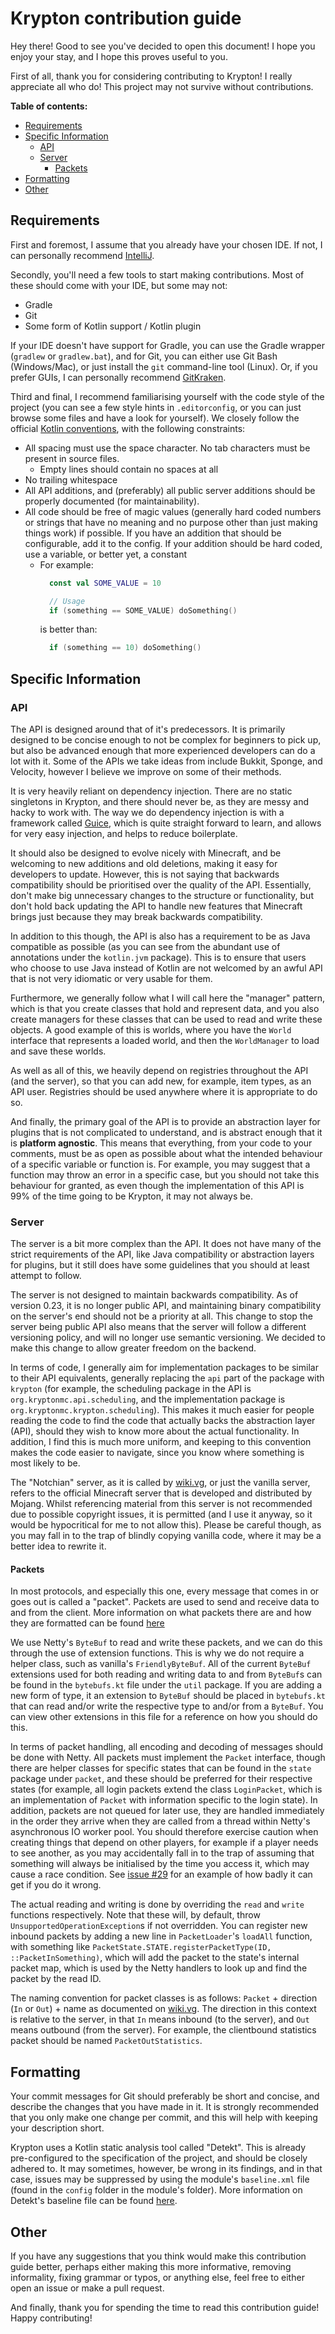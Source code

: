 # Krypton contribution guide

Hey there! Good to see you've decided to open this document! I hope you enjoy your stay, and I hope this proves useful to
you.

First of all, thank you for considering contributing to Krypton! I really appreciate all who do! This project may not
survive without contributions.

**Table of contents:**
* [Requirements](#requirements)
* [Specific Information](#specific-information)
    * [API](#api)
    * [Server](#server)
        * [Packets](#packets)
* [Formatting](#formatting)
* [Other](#other)

## Requirements

First and foremost, I assume that you already have your chosen IDE. If not, I can personally recommend [IntelliJ](https://www.jetbrains.com/idea/).

Secondly, you'll need a few tools to start making contributions. Most of these should come with your IDE, but some may not:
* Gradle
* Git
* Some form of Kotlin support / Kotlin plugin

If your IDE doesn't have support for Gradle, you can use the Gradle wrapper (`gradlew` or `gradlew.bat`), and for Git, you can
either use Git Bash (Windows/Mac), or just install the `git` command-line tool (Linux). Or, if you prefer GUIs, I can personally
recommend [GitKraken](https://www.gitkraken.com/).

Third and final, I recommend familiarising yourself with the code style of the project (you can see a few style hints in `.editorconfig`,
or you can just browse some files and have a look for yourself). We closely follow the official [Kotlin conventions](https://kotlinlang.org/docs/coding-conventions.html),
with the following constraints:
* All spacing must use the space character. No tab characters must be present in source files.
    * Empty lines should contain no spaces at all
* No trailing whitespace
* All API additions, and (preferably) all public server additions should be properly documented (for maintainability).
* All code should be free of magic values (generally hard coded numbers or strings that have no meaning and no purpose other
  than just making things work) if possible. If you have an addition that should be configurable, add it to the config. If your
  addition should be hard coded, use a variable, or better yet, a constant
    * For example:
      ```kotlin
        const val SOME_VALUE = 10

        // Usage
        if (something == SOME_VALUE) doSomething()
      ```
      is better than:
      ```kotlin
        if (something == 10) doSomething()
      ```

## Specific Information
### API

The API is designed around that of it's predecessors. It is primarily designed to be concise enough to not be complex for
beginners to pick up, but also be advanced enough that more experienced developers can do a lot with it. Some of the APIs
we take ideas from include Bukkit, Sponge, and Velocity, however I believe we improve on some of their methods.

It is very heavily reliant on dependency injection. There are no static singletons in Krypton, and there should never
be, as they are messy and hacky to work with. The way we do dependency injection is with a framework called
[Guice](https://github.com/google/guice), which is quite straight forward to learn, and allows for very easy injection,
and helps to reduce boilerplate.

It should also be designed to evolve nicely with Minecraft, and be welcoming to new additions and old deletions, making
it easy for developers to update. However, this is not saying that backwards compatibility should be prioritised over the
quality of the API. Essentially, don't make big unnecessary changes to the structure or functionality, but don't hold back
updating the API to handle new features that Minecraft brings just because they may break backwards compatibility.

In addition to this though, the API is also has a requirement to be as Java compatible as possible (as you can see from the
abundant use of annotations under the `kotlin.jvm` package). This is to ensure that users who choose to use Java instead of
Kotlin are not welcomed by an awful API that is not very idiomatic or very usable for them.

Furthermore, we generally follow what I will call here the "manager" pattern, which is that you create classes that hold and
represent data, and you also create managers for these classes that can be used to read and write these objects. A good
example of this is worlds, where you have the `World` interface that represents a loaded world, and then the `WorldManager`
to load and save these worlds.

As well as all of this, we heavily depend on registries throughout the API (and the server), so that you can add new, for
example, item types, as an API user. Registries should be used anywhere where it is appropriate to do so.

And finally, the primary goal of the API is to provide an abstraction layer for plugins that is not complicated to understand,
and is abstract enough that it is **platform agnostic**. This means that everything, from your code to your comments, must be
as open as possible about what the intended behaviour of a specific variable or function is. For example, you may suggest that
a function may throw an error in a specific case, but you should not take this behaviour for granted, as even though the
implementation of this API is 99% of the time going to be Krypton, it may not always be.

### Server

The server is a bit more complex than the API. It does not have many of the strict requirements of the API, like Java
compatibility or abstraction layers for plugins, but it still does have some guidelines that you should at least attempt
to follow.

The server is not designed to maintain backwards compatibility. As of version 0.23, it is no longer public API, and
maintaining binary compatibility on the server's end should not be a priority at all. This change to stop the server
being public API also means that the server will follow a different versioning policy, and will no longer use semantic
versioning. We decided to make this change to allow greater freedom on the backend.

In terms of code, I generally aim for implementation packages to be similar to their API equivalents, generally replacing
the `api` part of the package with `krypton` (for example, the scheduling package in the API is `org.kryptonmc.api.scheduling`,
and the implementation package is `org.kryptonmc.krypton.scheduling`). This makes it much easier for people reading the
code to find the code that actually backs the abstraction layer (API), should they wish to know more about the actual
functionality. In addition, I find this is much more uniform, and keeping to this convention makes the code easier to
navigate, since you know where something is most likely to be.

The "Notchian" server, as it is called by [wiki.vg](https://wiki.vg), or just the vanilla server, refers to the official
Minecraft server that is developed and distributed by Mojang. Whilst referencing material from this server is not recommended
due to possible copyright issues, it is permitted (and I use it anyway, so it would be hypocritical for me to not allow
this). Please be careful though, as you may fall in to the trap of blindly copying vanilla code, where it may be a better
idea to rewrite it.

#### Packets

In most protocols, and especially this one, every message that comes in or goes out is called a "packet". Packets are used
to send and receive data to and from the client. More information on what packets there are and how they are formatted can
be found [here](https://wiki.vg/Protocol)

We use Netty's `ByteBuf` to read and write these packets, and we can do this through the use of extension functions. This
is why we do not require a helper class, such as vanilla's `FriendlyByteBuf`. All of the current `ByteBuf` extensions used
for both reading and writing data to and from `ByteBuf`s can be found in the `bytebufs.kt` file under the `util` package.
If you are adding a new form of type, it an extension to `ByteBuf` should be placed in `bytebufs.kt` that can read and/or
write the respective type to and/or from a `ByteBuf`. You can view other extensions in this file for a reference on how
you should do this.

In terms of packet handling, all encoding and decoding of messages should be done with Netty. All packets must implement
the `Packet` interface, though there are helper classes for specific states that can be found in the `state` package under
`packet`, and these should be preferred for their respective states (for example, all login packets extend the class
`LoginPacket`, which is an implementation of `Packet` with information specific to the login state).
In addition, packets are not queued for later use, they are handled immediately in the order they arrive when they are
called from a thread within Netty's asynchronous IO worker pool. You should therefore exercise caution when creating things
that depend on other players, for example if a player needs to see another, as you may accidentally fall in to the trap
of assuming that something will always be initialised by the time you access it, which may cause a race condition. See
[issue #29](https://github.com/KryptonMC/Krypton/issues/29) for an example of how badly it can get if you do it wrong.

The actual reading and writing is done by overriding the `read` and `write` functions respectively. Note that these will,
by default, throw `UnsupportedOperationException`s if not overridden. You can register new inbound packets by adding a new
line in `PacketLoader`'s `loadAll` function, with something like `PacketState.STATE.registerPacketType(ID, ::PacketInSomething)`,
which will add the packet to the state's internal packet map, which is used by the Netty handlers to look up and find the
packet by the read ID.

The naming convention for packet classes is as follows: `Packet` + direction (`In` or `Out`) + name as documented on
[wiki.vg](https://wiki.vg/Protocol). The direction in this context is relative to the server, in that `In` means inbound
(to the server), and `Out` means outbound (from the server). For example, the clientbound statistics packet should be named
`PacketOutStatistics`.

## Formatting

Your commit messages for Git should preferably be short and concise, and describe the changes that you have made in it.
It is strongly recommended that you only make one change per commit, and this will help with keeping your description
short.

Krypton uses a Kotlin static analysis tool called "Detekt". This is already pre-configured to the specification of the
project, and should be closely adhered to. It may sometimes, however, be wrong in its findings, and in that case, issues
may be suppressed by using the module's `baseline.xml` file (found in the `config` folder in the module's folder). More
information on Detekt's baseline file can be found [here](https://detekt.github.io/detekt/baseline.html).

## Other

If you have any suggestions that you think would make this contribution guide better, perhaps either making this more
informative, removing informality, fixing grammar or typos, or anything else, feel free to either open an issue or make
a pull request.

And finally, thank you for spending the time to read this contribution guide! Happy contributing!
